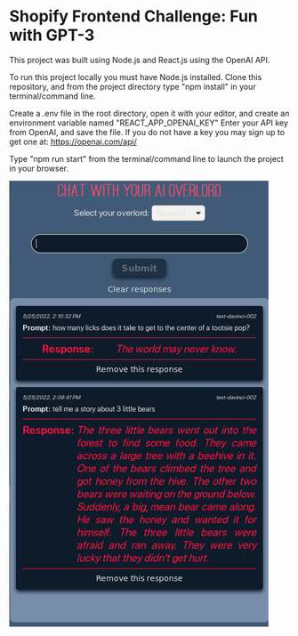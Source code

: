# Shopify Frontend Challenge: Fun with GPT-3

This project was built using Node.js and React.js using the OpenAI API.

To run this project locally you must have Node.js installed.
Clone this repository, and from the project directory type "npm install" in your terminal/command line.

Create a .env file in the root directory, open it with your editor, and create an environment variable named "REACT_APP_OPENAI_KEY"
Enter your API key from OpenAI, and save the file. If you do not have a key you may sign up to get one at: https://openai.com/api/ 

Type "npm run start" from the terminal/command line to launch the project in your browser.

![Alt Image text](/screenshots/overlord.png?raw=true "Screenshot")
